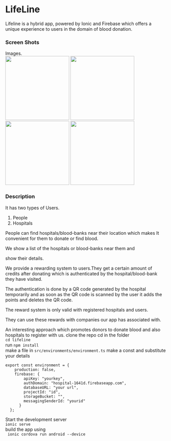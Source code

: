 
# LifeLine
 Lifeline is a hybrid app, powered by Ionic and Firebase which offers a unique experience to users in the domain of blood donation.
### Screen Shots
Images.  
<img src="https://user-images.githubusercontent.com/25224201/109686490-53e44100-7b50-11eb-92e4-309e71b6d4f8.png" width="200px">
<img src="https://user-images.githubusercontent.com/25224201/109686491-547cd780-7b50-11eb-9087-b5dc2c4e795a.png" width="200px">
<img src="https://user-images.githubusercontent.com/25224201/109686492-547cd780-7b50-11eb-9038-c5bf877785b9.png" width="200px">
<img src="https://user-images.githubusercontent.com/25224201/109686493-547cd780-7b50-11eb-9244-61a098cf1c31.png" width="200px">

### Description
It has two types of Users.

1. People
2. Hospitals



People can find hospitals/blood-banks near their location which makes It convenient for them to donate or find blood.

We show a list of the hospitals or blood-banks near them and

show their details.



We provide a rewarding system to users.They get a certain amount of credits after donating which is authenticated by the hospital/blood-bank they have visited.

The authentication is done by a QR code generated by the hospital temporarily and as soon as the QR code is scanned by the user it adds the points and deletes the QR code.

The reward system is only valid with registered hospitals and users.



They can use these rewards with companies our app has associated with.

An interesting approach which promotes donors to donate blood and also hospitals to register with us.
clone the repo
cd in the folder   
`cd lifeline`   
run `npm install`   
make a file in `src/environments/environment.ts` make a const and substitute your details
```
export const environment = {
    production: false,
    firebase: {
        apiKey: "yourkey",
        authDomain: "hospital-1641d.firebaseapp.com",
        databaseURL: "your url",
        projectId: "id",
        storageBucket: "",
        messagingSenderId: "yourid"
      }
  };
```
Start the development server   
`ionic serve`  
 build the app using  
` ionic cordova run android --device`
